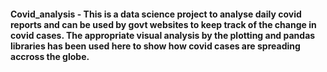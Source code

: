 #### Covid_analysis - This is a data science project to analyse daily covid reports and can be used by govt websites to keep track of the change in covid cases. The appropriate visual analysis by the plotting and pandas libraries has been used here to show how covid cases are spreading accross the globe.
